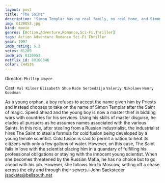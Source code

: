 ```yaml
---
layout: post
title: "The Saint"
description: "Simon Templar has no real family, no real home, and Simon Templar isn't even his real name. Yet, Simon Templar, also known as the Saint for his use of creating false identities using the names of Catholic saints, is one of the world's most successful thieves. Slick, debonair, and a master of disguise, Simon manages to outwit the police again and again. On his next job, he is hired by the Russian Mafia to steal a cold fusion energy formula from scientist Emma Russel. Howe.."
img: 0120053.jpg
kind: movie
genres: [Action,Adventure,Romance,Sci-Fi,Thriller]
tags: Action Adventure Romance Sci-Fi Thriller 
year: 1997
imdb_rating: 6.2
votes: 61289
imdb_id: 0120053
netflix_id: 80160346
color: c44536
---
```

Director: `Phillip Noyce`  

Cast: `Val Kilmer` `Elisabeth Shue` `Rade Serbedzija` `Valeriy Nikolaev` `Henry Goodman` 

As a young orphan, a boy refuses to accept the name given him by Priests and instead chooses to take on the name of Simon Templar after the Saint of magic. Speed ahead and the young boy is now a master thief in bidding wars with countries for his services. Using his skills of master disguise, he eludes all pursuers as he assumes names associated with the various Saints. In this role, after stealing from a Russian industrialist, the industrialist hires The Saint to steal a formula for cold fusion being developed by a young female scientist. Cold fusion is said to permit a nation to heat its citizens with only a few gallons of water. However, on this case, The Saint falls in love with the scientist placing him in a quandary of fulfilling his professional obligations or staying with the innocent young scientist. When she becomes threatened by the Russian Mafia, he has no choice but to go ahead with his job. However, she follows him to Moscow, setting off a chase across the city and through their sewers.::John Sacksteder <jsackste@bellsouth.net>